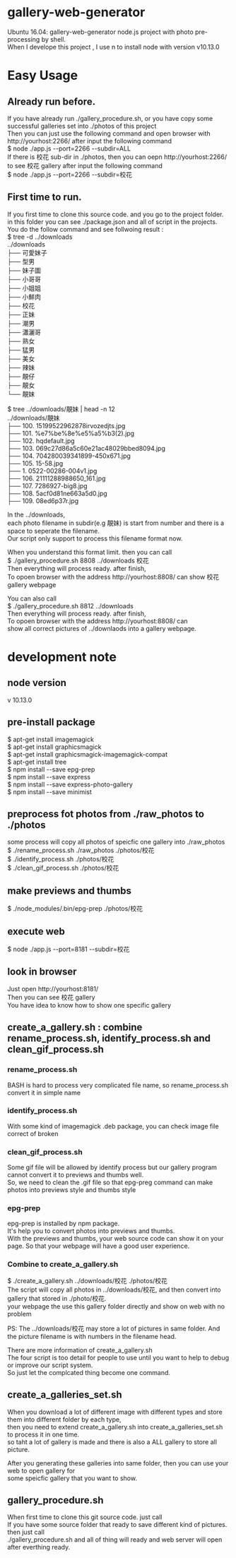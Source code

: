 # gallery-web-generator
Ubuntu 16.04: gallery-web-generator  node.js project with photo pre-processing by shell.  
When I develope this project , I use n to install node with version v10.13.0  

# Easy Usage

## Already run before.
If you have already run ./gallery_procedure.sh, or you have copy some successful galleries set into ./photos of this project  
Then you can just use the following command and open browser with http://yourhost:2266/ after input the following command  
$ node ./app.js --port=2266 --subdir=ALL  
If there is 校花 sub-dir in ./photos, then you can oepn http://yourhost:2266/ to see 校花 gallery after input the following command  
$ node ./app.js --port=2266 --subdir=校花  
   
## First time to run.
If you first time to clone this source code. and you go to the project folder.    
in this folder you can see ./package.json and all of script in the projects.   
You do the follow command and see follwoing result :  
$ tree -d ../downloads  
../downloads  
├── 可愛妹子  
├── 型男  
├── 妹子圖  
├── 小哥哥  
├── 小姐姐  
├── 小鮮肉  
├── 校花  
├── 正妹  
├── 潮男  
├── 瀟灑哥  
├── 熟女  
├── 猛男  
├── 美女  
├── 辣妹  
├── 靚仔  
├── 靚女  
└── 靚妹  
  
$ tree ../downloads/靚妹 | head -n 12  
../downloads/靚妹  
├── 100. 15199522962878irvozedjts.jpg  
├── 101. %e7%be%8e%e5%a5%b3(2).jpg  
├── 102. hqdefault.jpg  
├── 103. 069c27d86a5c60e21ac48029bbed8094.jpg  
├── 104. 704280039341899-450x671.jpg  
├── 105. 15-58.jpg  
├── 1. 0522-00286-004v1.jpg  
├── 106. 21111288988650_161.jpg  
├── 107. 7286927-big8.jpg  
├── 108. 5acf0d81ne663a5d0.jpg  
├── 109. 08ed6p37r.jpg  
  
In the ../downloads,  
each photo filename in subdir(e.g 靚妹) is start from number and there is a space to seperate the filename.  
Our script only support to process this filename format now.   
  
When you understand this format limit. then you can call  
$ ./gallery_procedure.sh 8808 ../downloads 校花  
Then everything will process ready. after finish,  
To opoen browser with the address http://yourhost:8808/ can show 校花 gallery webpage  

You can also call  
$ ./gallery_procedure.sh 8812 ../downloads   
Then everything will process ready. after finish,   
To opoen browser with the address http://yourhost:8808/ can   
show all correct pictures of ../downlaods into a gallery webpage.   



# development note
## node version
v 10.13.0  
## pre-install package  
$ apt-get install imagemagick   
$ apt-get install graphicsmagick    
$ apt-get install graphicsmagick-imagemagick-compat  
$ apt-get install tree  
$ npm install --save epg-prep   
$ npm install --save express   
$ npm install --save express-photo-gallery  
$ npm install --save minimist  
## preprocess fot photos from ./raw_photos to ./photos
some process will copy all photos of speicfic one gallery  into ./raw_photos  
$ ./rename_process.sh ./raw_photos ./photos/校花    
$ ./identify_process.sh ./photos/校花  
$ ./clean_gif_process.sh ./photos/校花  

## make previews and thumbs
$ ./node_modules/.bin/epg-prep ./photos/校花    

## execute web
$ node ./app.js --port=8181 --subdir=校花    

## look in browser
Just open http://yourhost:8181/    
Then you can see 校花 gallery   
You have idea to know how to show one specific gallery   

## create_a_gallery.sh : combine rename_process.sh, identify_process.sh and clean_gif_process.sh
### rename_process.sh
 BASH is hard to process very complicated file name, so rename_process.sh convert it in simple name   
### identify_process.sh
 With some kind of imagemagick .deb package, you can check image file correct of broken  
### clean_gif_process.sh 
 Some gif file will be allowed by identify process but our gallery program cannot convert it to previews and thumbs well.  
 So, we need to clean the .gif file so that epg-preg command can make photos into previews style and thumbs style  
### epg-prep
 epg-prep is installed by npm package.  
 It's help you to convert photos into previews and thumbs.   
 With the previews and thumbs, your web source code can show it on your page. So that your webpage will have a good user experience.  

### Combine to create_a_gallery.sh
 $ ./create_a_gallery.sh ../downloads/校花 ./photos/校花  
 The script will copy all photos in ../downloads/校花, and then convert into gallery that stored in ./photo/校花.  
 your webpage the use this gallery folder directly and show on web with no problem   

 PS: The ../downloads/校花 may store a lot of pictures in same folder. And the picture filename is with numbers in the filename head.   

 There are more information of create_a_gallery.sh  
 The four script is too detail for people to use until you want to help to debug or improve our script system.  
 So just let the complcated thing become one command.   

## create_a_galleries_set.sh  
When you download a lot of different image with different types and store them into different folder by each type,   
then you need to extend create_a_gallery.sh into create_a_galleries_set.sh to process it in one time.  
so taht a lot of gallery is made and there is also a ALL gallery to store all picture.  

After you generating these galleries into same folder, then you can use your web to open gallery for   
some speicfic gallery that you want to show.   

## gallery_procedure.sh
When first time to clone this git source code. just call   
If you have some source folder that ready to save different kind of pictures. then just call  
./gallery_procedure.sh and all of thing will ready and web server will open after everthing ready.  

